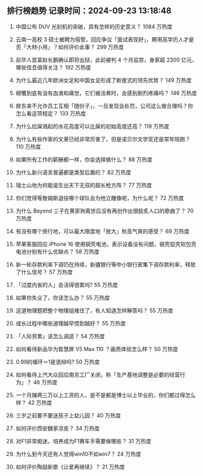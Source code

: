 
## 排行榜趋势 记录时间：2024-09-23 13:18:48
  
  1. 中国公布 DUV 光刻机的突破，具有怎样的历史意义？ 1084 万热度
    
  2. 云南一高校 3 硕士被聘为宿管，回应争议「面试表现好」，聘用高学历人才是否「大材小用」？如何评价此事？ 299 万热度
    
  3. 前华人首富赵长鹏确认即将出狱，此前被判 4 个月监禁，身家超 2300 亿元，哪些信息值得关注？ 192 万热度
    
  4. 为什么最近几年欧洲女足和中国女足形成了断崖式的领先优势？ 149 万热度
    
  5. 螃蟹到底有没有血液和痛觉，它们被活煮时，会感到剧烈疼痛吗？ 146 万热度
    
  6. 胖东来不允许员工互相「随份子」，一旦发现会处罚，公司这么做合理吗？你怎么看这项规定？ 133 万热度
    
  7. 为什么拉屎溅起的水花高度可以比屎的初始高度还高？ 119 万热度
    
  8. 为什么有些作家的文章已经非常厉害了，但是诺贝尔文学奖还是常年陪跑？ 110 万热度
    
  9. 如果所有工作的薪酬都一样，你会选择做什么？ 88 万热度
    
  10. 为什么新兴语言普遍都是类型后置的？ 82 万热度
    
  11. 瑞士山地为何能诞生出天下无双的超长枪方阵？ 77 万热度
    
  12. 你们觉得等詹姆斯退役哪个球队会为他立雕像呢，为什么呢？ 72 万热度
    
  13. 为什么 Beyond 三子在黄家驹离世后没有再创作出很脍炙人口的歌曲了？ 70 万热度
    
  14. 有没有哪个旅行地，可以最大限度地「放大」秋高气爽的感受？ 69 万热度
    
  15. 苹果客服回应 iPhone 16 使用钢壳电池，表示设备没有问题，钢壳铝壳软包壳电池分别有什么优缺点？ 58 万热度
    
  16. 新一轮存款利率下调仍在持续，新疆银行等中小银行密集下调存款利率，释放了什么信号？ 57 万热度
    
  17. 「过度内省的人」会活得很累吗? 55 万热度
    
  18. 如果你失业了，你该怎么办？ 55 万热度
    
  19. 这道物理题把整个物理组难住了，有人知道怎样解答吗？ 55 万热度
    
  20. 成长过程中哪些道理越早悟到越好？ 55 万热度
    
  21. 「人际劳累」该怎么调适？ 54 万热度
    
  22. 如何看待新品华为智慧屏 V5 Max 110 ？画质体验怎么样？ 50 万热度
    
  23. 0.99的循环＝1是诡辩吗? 50 万热度
    
  24. 如何看待上汽大众回应南京工厂关闭，称「生产基地调整是必要的经营行为」？ 46 万热度
    
  25. 一个月赚两三万以上工资的人，是不是都是博士以上毕业的，你们都过得怎么样？ 42 万热度
    
  26. 三岁之前要不要送孩子上幼儿园？ 40 万热度
    
  27. 如何评价西安魏家凉皮？ 34 万热度
    
  28. 对F1非常痴迷，培养成为F1赛车手需要做哪些？ 31 万热度
    
  29. 为什么到今天还有人觉得win10不如win7？ 24 万热度
    
  30. 如何评价陶喆新歌《让爱再继续》？ 21 万热度
    